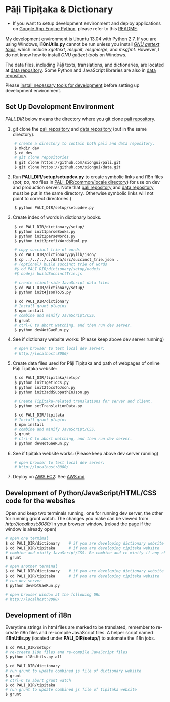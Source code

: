 # Pāḷi Tipiṭaka & Dictionary

* If you want to setup development environment and deploy applications on [Google App Engine Python](https://developers.google.com/appengine/docs/python/), please refer to this [README](docs/README_GAE.md).

My development environment is Ubuntu 13.04 with Python 2.7. If you are using Windows, <strong>i18nUtils.py</strong> cannot be run unless you install <em><a href="http://www.gnu.org/software/gettext/">GNU gettext tools</a></em>, which include <em>xgettext</em>, <em>msginit</em>, <em>msgmerge</em>, and <em>msgfmt</em>. However, I do not know how to install <em>GNU gettext tools</em> on Windows.

The data files, including Pāḷi texts, translations, and dictionaries, are located at [data repository](https://github.com/siongui/data). Some Python and JavaScript libraries are also in [data repository](https://github.com/siongui/data).

Please [install necessary tools for development](INSTALL.md) before setting up development environment.

## Set Up Development Environment

<i>PALI_DIR</i> below means the directory where you git clone [pali repository](https://github.com/siongui/pali).

1. git clone the [pali repository](https://github.com/siongui/pali) and [data repository](https://github.com/siongui/data) (put in the same directory).
```bash
    # create a directory to contain both pali and data repository.
    $ mkdir dev
    $ cd dev
    # git clone repositories
    $ git clone https://github.com/siongui/pali.git
    $ git clone https://github.com/siongui/data.git
```

2. Run <b>PALI_DIR/setup/setupdev.py</b> to create symbolic links and i18n files (<em>pot</em>, <em>po</em>, <em>mo</em> files in [PALI_DIR/common/locale directory](https://github.com/siongui/pali/tree/master/common/locale)) for use on dev and production server. Note that [pali repository](https://github.com/siongui/pali) and [data repository](https://github.com/siongui/data) must be put in the same directory. Otherwise symbolic links will not point to correct directories.)
```bash
    $ python PALI_DIR/setup/setupdev.py
```

3. Create index of words in dictionary books.
```bash
    $ cd PALI_DIR/dictionary/setup/
    $ python init1parseBooks.py
    $ python init2parseWords.py
    $ python init3prefixWordsHtml.py

    # copy succinct trie of words
    $ cd PALI_DIR/dictionary/pylib/json/
    $ cp ../../../../data/src/succinct_trie.json .
    # (optional) build succinct trie of words
    #$ cd PALI_DIR/dictionary/setup/nodejs
    #$ nodejs buildSuccinctTrie.js

    # create client-side JavaScript data files
    $ cd PALI_DIR/dictionary/setup/
    $ python init4jsonToJS.py

    $ cd PALI_DIR/dictionary
    # Install grunt plugins
    $ npm install
    # combine and minify JavaScript/CSS.
    $ grunt
    # ctrl-C to abort watching, and then run dev server.
    $ python devNotGaeRun.py
```

4. See if dictionary website works: (Please keep above dev server running)
```bash
    # open browser to test local dev server:
    # http://localhost:8080/
```

5. Create data files used for Pāḷi Tipiṭaka and path of webpages of online Pāḷi Tipiṭaka website:
```bash
    $ cd PALI_DIR/tipitaka/setup/
    $ python init1getTocs.py
    $ python init2tocsToJson.py
    $ python init3addSubpathInJson.py

    # Create Tipiṭaka-related translations for server and client.
    $ python setTranslationData.py

    $ cd PALI_DIR/tipitaka
    # Install grunt plugins
    $ npm install
    # combine and minify JavaScript/CSS.
    $ grunt
    # ctrl-C to abort watching, and then run dev server.
    $ python devNotGaeRun.py
```

6. See if tipiṭaka website works: (Please keep above dev server running)
```bash
    # open browser to test local dev server:
    # http://localhost:8080/
```

7. Deploy on [AWS EC2](http://aws.amazon.com/ec2/): See [AWS.md](docs/AWS.md)

## Development of Python/JavaScript/HTML/CSS code for the websites

Open and keep two terminals running, one for running dev server, the other for running grunt watch. The changes you make can be viewed from <em>http://localhost:8080/</em> in your browser window. (reload the page if the window is already open)

```bash
# open one termimal
$ cd PALI_DIR/dictionary    # if you are developing dictionary website
$ cd PALI_DIR/tipitaka      # if you are developing tipitaka website
# combine and minify JavaScript/CSS. Re-combine and re-minify if any changes made.
$ grunt

# open another terminal
$ cd PALI_DIR/dictionary    # if you are developing dictionary website
$ cd PALI_DIR/tipitaka      # if you are developing tipitaka website
# run dev server
$ python devNotGaeRun.py

# open browser window at the following URL
# http://localhost:8080/
```

## Development of i18n

Everytime strings in html files are marked to be translated, remember to re-create i18n files and re-compile JavaScript files. A helper script named <b>i18nUtils.py</b> (located under <b>PALI_DIR/setup/</b>) to automate the i18n jobs.

```bash
$ cd PALI_DIR/setup/
# re-create i18n files and re-compile JavaScript files
$ python i18nUtils.py all

$ cd PALI_DIR/dictionary
# run grunt to update combined js file of dictionary website
$ grunt
# ctrl-C to abort grunt watch
$ cd PALI_DIR/tipitaka
# run grunt to update combined js file of tipitaka website
$ grunt
```

